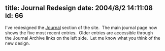 title: Journal Redesign
date: 2004/8/2 14:11:08
id: 66
---
I've redesigned the [Journal](/Blog/) section of the site.  The main journal page now shows the five most recent entries.  Older entries are accessible through the Journal Archive links on the left side.  Let me know what you think of the new design.